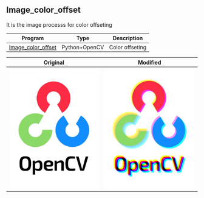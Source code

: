 Image_color_offset
-
It is the image processs for color offseting

| Program | Type | Description |
|-------|-------|-------|
| [Image_color_offset](https://github.com/JIK-JHONG/side_project/blob/main/Image_color_offset/Image_color_offset.py) | Python+OpenCV | Color offseting |


| Original | Modified |
|-------|-------|
| ![Original](https://github.com/JIK-JHONG/side_project/blob/main/Image_color_offset/OpenCV_logo_black2.jpeg) | ![Original](https://github.com/JIK-JHONG/side_project/blob/main/Image_color_offset/OpenCV_logo_black2_modifed.jpeg) |